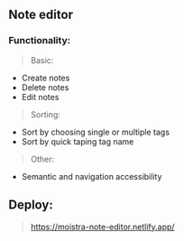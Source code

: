 ## Note editor

### Functionality: 
> Basic:  
  - Create notes  
  - Delete notes  
  - Edit notes  
> Sorting: 
  - Sort by choosing single or multiple tags
  - Sort by quick taping tag name  
> Other: 
  - Semantic and navigation accessibility




## Deploy: 
> https://moistra-note-editor.netlify.app/
